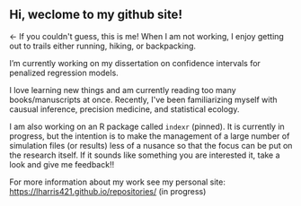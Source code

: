 ## Hi, weclome to my github site!

<- If you couldn't guess, this is me! When I am not working, I enjoy getting out to trails either running, hiking, or backpacking. 

I’m currently working on my dissertation on confidence intervals for penalized regression models.

I love learning new things and am currently reading too many books/manuscripts at once. Recently, I've been familiarizing myself with causual inference, precision medicine, and statistical ecology.

I am also working on an R package called `indexr` (pinned). It is currently in progress, but the intention is to make the management of a large number of simulation files (or results) less of a nusance so that the focus can be put on the research itself. If it sounds like something you are interested it, take a look and give me feedback!!

For more information about my work see my personal site: https://lharris421.github.io/repositories/ (in progress)
